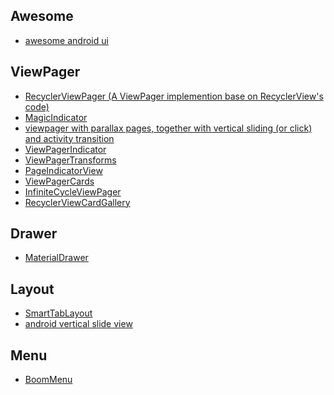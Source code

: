 
Awesome
---
- [awesome android ui](https://github.com/wasabeef/awesome-android-ui)

ViewPager
---
- [RecyclerViewPager (A ViewPager implemention base on RecyclerView's code)](https://github.com/lsjwzh/RecyclerViewPager)
- [MagicIndicator](https://github.com/hackware1993/MagicIndicator)
- [viewpager with parallax pages, together with vertical sliding (or click) and activity transition](https://github.com/xmuSistone/android-page-transition)
- [ViewPagerIndicator](https://github.com/LuckyJayce/ViewPagerIndicator)
- [ViewPagerTransforms](https://github.com/ToxicBakery/ViewPagerTransforms)
- [PageIndicatorView](https://github.com/romandanylyk/PageIndicatorView)
- [ViewPagerCards](https://github.com/rubensousa/ViewPagerCards)
- [InfiniteCycleViewPager](https://github.com/DevLight-Mobile-Agency/InfiniteCycleViewPager)
- [RecyclerViewCardGallery](https://github.com/huazhiyuan2008/RecyclerViewCardGallery)

Drawer
---
- [MaterialDrawer](https://github.com/mikepenz/MaterialDrawer)

Layout
---
- [SmartTabLayout](https://github.com/ogaclejapan/SmartTabLayout)
- [android vertical slide view](https://github.com/xmuSistone/android-vertical-slide-view)

Menu
---
- [BoomMenu](https://github.com/Nightonke/BoomMenu)
